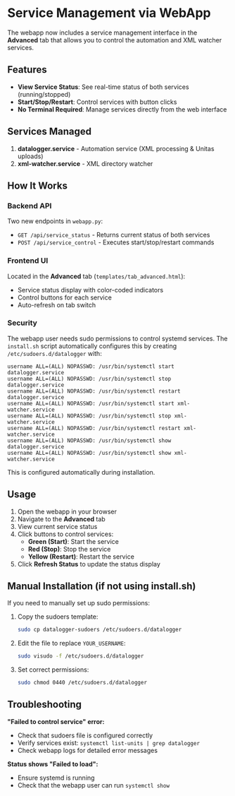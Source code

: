 # Service Management via WebApp

The webapp now includes a service management interface in the **Advanced** tab that allows you to control the automation and XML watcher services.

## Features

- **View Service Status**: See real-time status of both services (running/stopped)
- **Start/Stop/Restart**: Control services with button clicks
- **No Terminal Required**: Manage services directly from the web interface

## Services Managed

1. **datalogger.service** - Automation service (XML processing & Unitas uploads)
2. **xml-watcher.service** - XML directory watcher

## How It Works

### Backend API

Two new endpoints in `webapp.py`:

- `GET /api/service_status` - Returns current status of both services
- `POST /api/service_control` - Executes start/stop/restart commands

### Frontend UI

Located in the **Advanced** tab (`templates/tab_advanced.html`):

- Service status display with color-coded indicators
- Control buttons for each service
- Auto-refresh on tab switch

### Security

The webapp user needs sudo permissions to control systemd services. The `install.sh` script automatically configures this by creating `/etc/sudoers.d/datalogger` with:

```
username ALL=(ALL) NOPASSWD: /usr/bin/systemctl start datalogger.service
username ALL=(ALL) NOPASSWD: /usr/bin/systemctl stop datalogger.service
username ALL=(ALL) NOPASSWD: /usr/bin/systemctl restart datalogger.service
username ALL=(ALL) NOPASSWD: /usr/bin/systemctl start xml-watcher.service
username ALL=(ALL) NOPASSWD: /usr/bin/systemctl stop xml-watcher.service
username ALL=(ALL) NOPASSWD: /usr/bin/systemctl restart xml-watcher.service
username ALL=(ALL) NOPASSWD: /usr/bin/systemctl show datalogger.service
username ALL=(ALL) NOPASSWD: /usr/bin/systemctl show xml-watcher.service
```

This is configured automatically during installation.

## Usage

1. Open the webapp in your browser
2. Navigate to the **Advanced** tab
3. View current service status
4. Click buttons to control services:
   - **Green (Start)**: Start the service
   - **Red (Stop)**: Stop the service
   - **Yellow (Restart)**: Restart the service
5. Click **Refresh Status** to update the status display

## Manual Installation (if not using install.sh)

If you need to manually set up sudo permissions:

1. Copy the sudoers template:
   ```bash
   sudo cp datalogger-sudoers /etc/sudoers.d/datalogger
   ```

2. Edit the file to replace `YOUR_USERNAME`:
   ```bash
   sudo visudo -f /etc/sudoers.d/datalogger
   ```

3. Set correct permissions:
   ```bash
   sudo chmod 0440 /etc/sudoers.d/datalogger
   ```

## Troubleshooting

**"Failed to control service" error:**
- Check that sudoers file is configured correctly
- Verify services exist: `systemctl list-units | grep datalogger`
- Check webapp logs for detailed error messages

**Status shows "Failed to load":**
- Ensure systemd is running
- Check that the webapp user can run `systemctl show`
